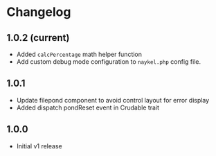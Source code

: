 # Changelog

## 1.0.2 (current)
- Added `calcPercentage` math helper function
- Add custom debug mode configuration to `naykel.php` config file.
  
## 1.0.1
- Update filepond component to avoid control layout for error display 
- Added dispatch pondReset event in Crudable trait

## 1.0.0
- Initial v1 release
